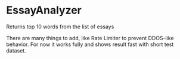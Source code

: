 # EssayAnalyzer
Returns top 10 words from the list of essays

There are many things to add, like Rate Limiter to prevent DDOS-like behavior. For now it works fully and shows result fast with short test dataset.
